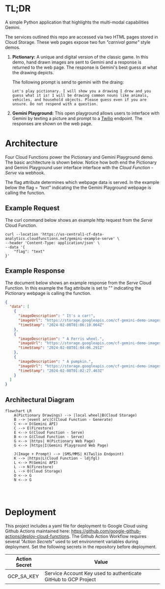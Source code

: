# TL;DR

A simple Python application that highlights the multi-modal capabilities Gemini.

The services outlined this repo are accessed via two HTML pages stored in Cloud Storage. These web pages expose two fun _"carnival game"_ style demos.

1. **Pictionary:** A unique and digital version of the classic game. In this demo, hand drawn images are sent to Gemini and a response is returned to the web page. The response is Gemini's best guess at what the drawing depicts.

   The following prompt is send to gemini with the draing:

   `Let's play pictionary. I will show you a drawing I drew and you guess what it is! I will be drawing common nouns like animals, vehicles, and household objects. Please guess even if you are unsure. Do not respond with a question.`

2. **Gemini Playground:** This open playground allows users to interface with Gemini by texting a picture and prompt to a [Twilio](https://www.twilio.com/en-us?utm_source=google&utm_medium=cpc&utm_term=twilio&utm_campaign=G_S_NAMER_Brand_ROW_RLSA&cq_plac=&cq_net=g&cq_pos=&cq_med=&cq_plt=gp&gad_source=1&gclid=CjwKCAiA0PuuBhBsEiwAS7fsNUuJMS_6sqqcNp5ySf6tFLCHV5sycOoTbtqKN7AuYm1JcUARy4ITtRoCOz8QAvD_BwE) endpoint. The responses are shown on the web page.

# Architecture

Four Cloud Functions power the Pictionary and Gemini Playground demo. The basic architecture is shown below. Notice how both end the Pictionary and Gemini Playground user interface interface with the _Cloud Function - Serve_ via webhook.

The flag attribute determines which webpage data is served. In the example below the flag = _"text"_ indicating the the Gemini Playground webpage is calling the function.

## Example Request

The curl command below shows an example http request from the _Serve_ Cloud Function.

```curl
curl --location 'https://us-central1-cf-data-analytics.cloudfunctions.net/gemini-example-serve' \
--header 'Content-Type: application/json' \
--data '{
    "flag": "text"
}'
```

## Example Response

The document below shows an example response from the _Serve_ Cloud Function. In this example the flag attribute is set to "" indicating the Pictionary webpage is calling the function.

```json
{
  "data": [
    {
      "imageDescription": " It's a car!",
      "imageUrl": "https://storage.googleapis.com/cf-gemini-demo-images/b596b155-e06a-4c08-967a-bbe0c0f6fb35.jpg",
      "timeStamp": "2024-02-08T01:06:10.064Z"
    },
    {
      "imageDescription": " A Ferris wheel.",
      "imageUrl": "https://storage.googleapis.com/cf-gemini-demo-images/1eb26cd1-ab19-4c35-92c0-26a4a7e1bc78.jpg",
      "timeStamp": "2024-02-08T01:04:06.291Z"
    },
    {
      "imageDescription": " A pumpkin.",
      "imageUrl": "https://storage.googleapis.com/cf-gemini-demo-images/b50af592-c3c7-47a3-a0fc-3b8101485b9f.jpg",
      "timeStamp": "2024-02-08T01:02:27.463Z"
    }
  ]
}
```

## Architectural Diagram

```mermaid
flowchart LR
    A(Pictionary Drawings) --> |local wheel|B(Cloud Storage)
    B --> |event arc|C(Cloud Function - Generate)
    C <--> D(Gemini API)
    C --> E(Firestore)
    E <--> G(Cloud Function - Serve)
    B <--> G(Cloud Function - Serve)
    G <--> |https| H(Pictionary Web Page)
    G <--> |https|I(Gemini Playground Web Page)

    J(Image + Prompt) --> |SMS/MMS| K(Twilio Endpoint)
    K --> |https|L(Cloud Function - ldjfgl)
    L <--> M(Gemini API)
    L --> N(Firestore)
    L --> O(Cloud Storage)
    O <--> G
    N <--> G




```

# Deployment

This project includes a yaml file for deployment to Google Cloud using Github Actions maintained here: https://github.com/google-github-actions/deploy-cloud-functions. The Github Action Workflow requires several _"Action Secrets"_ used to set environment variables during deployment. Set the following secrets in the repository before deployment.

| Action Secret | Value                                                          |
| ------------- | -------------------------------------------------------------- |
| GCP_SA_KEY    | Service Account Key used to authenticate GitHub to GCP Project |
